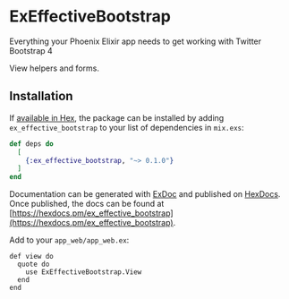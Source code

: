 # ExEffectiveBootstrap

Everything your Phoenix Elixir app needs to get working with Twitter Bootstrap 4

View helpers and forms.

## Installation

If [available in Hex](https://hex.pm/docs/publish), the package can be installed
by adding `ex_effective_bootstrap` to your list of dependencies in `mix.exs`:

```elixir
def deps do
  [
    {:ex_effective_bootstrap, "~> 0.1.0"}
  ]
end
```

Documentation can be generated with [ExDoc](https://github.com/elixir-lang/ex_doc)
and published on [HexDocs](https://hexdocs.pm). Once published, the docs can
be found at [https://hexdocs.pm/ex_effective_bootstrap](https://hexdocs.pm/ex_effective_bootstrap).

Add to your `app_web/app_web.ex`:

```
def view do
  quote do
    use ExEffectiveBootstrap.View
  end
end
```


